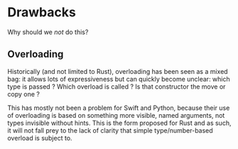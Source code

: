 # Drawbacks

Why should we _not_ do this?

## Overloading

Historically (and not limited to Rust), overloading has been seen as a mixed bag: it allows lots of
expressiveness but can quickly become unclear: which type is passed ? Which overload is called ? Is
that constructor the move or copy one ?

This has mostly not been a problem for Swift and Python, because their use of overloading is based
on something more visible, named arguments, not types invisible without hints. This is the form
proposed for Rust and as such, it will not fall prey to the lack of clarity that simple
type/number-based overload is subject to.
